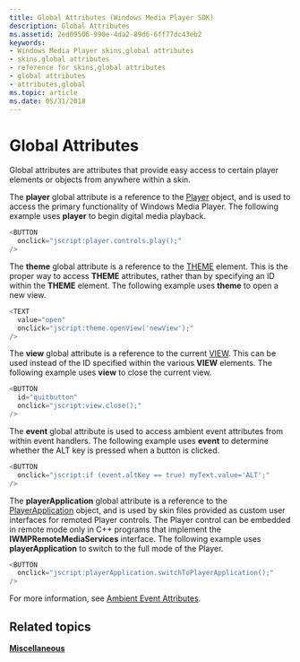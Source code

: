 ```yaml
---
title: Global Attributes (Windows Media Player SDK)
description: Global Attributes
ms.assetid: 2ed09506-990e-4da2-89d6-6ff77dc43eb2
keywords:
- Windows Media Player skins,global attributes
- skins,global attributes
- reference for skins,global attributes
- global attributes
- attributes,global
ms.topic: article
ms.date: 05/31/2018
---
```


# Global Attributes

Global attributes are attributes that provide easy access to certain player elements or objects from anywhere within a skin.

The **player** global attribute is a reference to the [Player](player-object.md) object, and is used to access the primary functionality of Windows Media Player. The following example uses **player** to begin digital media playback.


```C++
<BUTTON
  onclick="jscript:player.controls.play();"
/>

```



The **theme** global attribute is a reference to the [THEME](theme-element.md) element. This is the proper way to access **THEME** attributes, rather than by specifying an ID within the **THEME** element. The following example uses **theme** to open a new view.


```C++
<TEXT 
  value="open" 
  onclick="jscript:theme.openView('newView');"
/>

```



The **view** global attribute is a reference to the current [VIEW](view-element.md). This can be used instead of the ID specified within the various **VIEW** elements. The following example uses **view** to close the current view.


```C++
<BUTTON 
  id="quitbutton"
  onclick="jscript:view.close();"
/>

```



The **event** global attribute is used to access ambient event attributes from within event handlers. The following example uses **event** to determine whether the ALT key is pressed when a button is clicked.


```C++
<BUTTON
  onclick="jscript:if (event.altKey == true) myText.value='ALT';"
/>

```



The **playerApplication** global attribute is a reference to the [PlayerApplication](playerapplication-object.md) object, and is used by skin files provided as custom user interfaces for remoted Player controls. The Player control can be embedded in remote mode only in C++ programs that implement the **IWMPRemoteMediaServices** interface. The following example uses **playerApplication** to switch to the full mode of the Player.


```C++
<BUTTON
  onclick="jscript:playerApplication.switchToPlayerApplication();"
/>

```



For more information, see [Ambient Event Attributes](ambient-event-attributes.md).

## Related topics

<dl> <dt>

[**Miscellaneous**](miscellaneous.md)
</dt> </dl>

 

 




